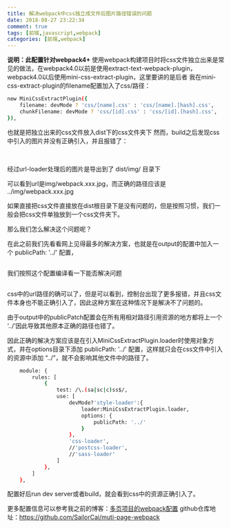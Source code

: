 ```yaml
---
title: 解决webpack中css独立成文件后图片路径错误的问题
date: 2018-08-27 23:22:34
comment: true
tags: [前端,javascript,webpack]
categories: [前端,webpack]
---
```

__说明：此配置针对webpack4+__
使用webpack构建项目时将css文件独立出来是常见的做法，在webpack4.0以前是使用extract-text-webpack-plugin，
webpack4.0以后使用mini-css-extract-plugin，这里要讲的是后者
我在mini-css-extract-plugin的filename配置加入了css/路径：
```bash
new MiniCssExtractPlugin({
    filename: devMode ? 'css/[name].css' : 'css/[name].[hash].css',
    chunkFilename: devMode ? 'css/[id].css' : 'css/[id].[hash].css',
}),
```

也就是把独立出来的css文件放入dist下的css文件夹下
然而，build之后发现css中引入的图片并没有正确引入，并且报错了：

<img src="image" alt="">
<img src="image2" alt="">

经过url-loader处理后的图片是导出到了 dist/img/ 目录下

可以看到url是img/webpack.xxx.jpg，而正确的路径应该是 ../img/webpack.xxx.jpg

如果直接把css文件直接放在dist根目录下是没有问题的，但是按照习惯，我们一般会把css文件单独放到一个css文件夹下。

那么我们怎么解决这个问题呢？

在此之前我们先看看网上见得最多的解决方案，也就是在output的配置中加入一个 publicPath: '../' 配置，

<img src="image3" alt="">

我们按照这个配置编译看一下能否解决问题

<img src="image4" alt="">

css中的url路径的确可以了，但是可以看到，控制台出现了更多报错，并且css文件本身也不能正确引入了，因此这种方案在这种情况下是解决不了问题的。

由于output中的publicPatch配置会在所有用相对路径引用资源的地方都将上一个 ‘../’因此导致其他原本正确的路径也错了。

因此正确的解决方案应该是在引入MiniCssExtractPlugin.loader时使用对象方式，并在options目录下添加 publicPath: '../' 配置，这样就只会在css文件中引入的资源中添加 “../”，就不会影响其他文件中的路径了。
```bash
    module: {
        rules: [
            {
                test: /\.(sa|sc|c)ss$/,
                use: [
                    devMode?'style-loader':{
                        loader:MiniCssExtractPlugin.loader,
                        options: {
                            publicPath: '../'
                        }
                    },
                    'css-loader',
                    //'postcss-loader',
                    //'sass-loader'
                ]
            },
        ]
    },

```

配置好后run dev server或者build，就会看到css中的资源正确引入了。

更多配置信息可以参考我之前的博客：[多页项目的webpack配置](https://blog.csdn.net/logan_LG/article/details/81110577)
github仓库地址：https://github.com/SailorCai/muti-page-webpack